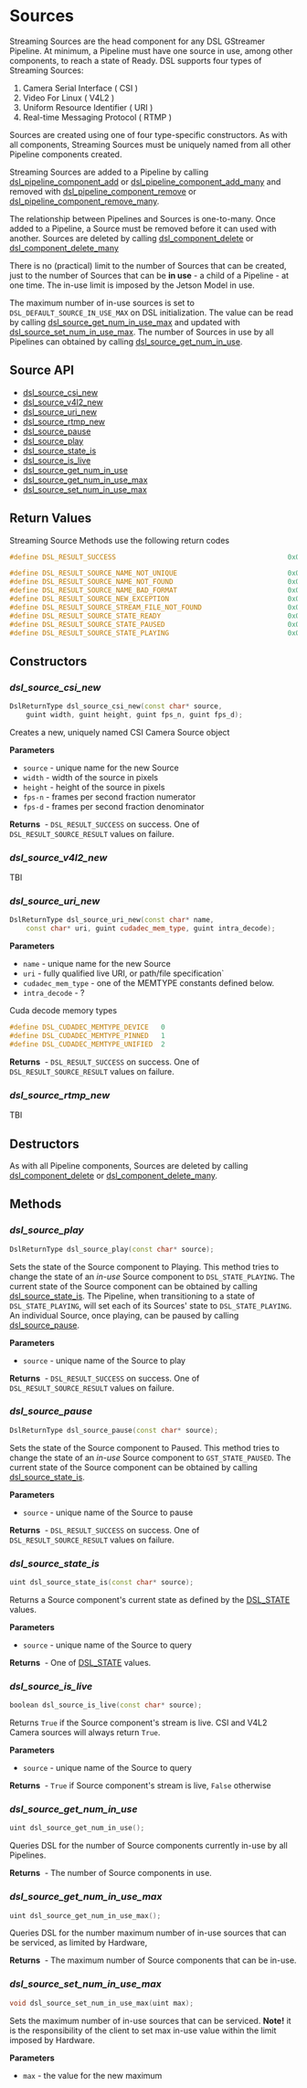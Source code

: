 # Sources
Streaming Sources are the head component for any DSL GStreamer Pipeline. At minimum, a Pipeline must have one source in use, among other components, to reach a state of Ready. DSL supports four types of Streaming Sources:
1. Camera Serial Interface ( CSI )
2. Video For Linux ( V4L2 )
2. Uniform Resource Identifier ( URI )
4. Real-time Messaging Protocol ( RTMP )

Sources are created using one of four type-specific constructors. As with all components, Streaming Sources must be uniquely named from all other Pipeline components created. 

Streaming Sources are added to a Pipeline by calling [dsl_pipeline_component_add](#dsl_pipeline_component_add) or [dsl_pipeline_component_add_many](#dsl_pipeline_component_add_many) and removed with [dsl_pipeline_component_remove](#dsl_pipeline_component_remove) or [dsl_pipeline_component_remove_many](dsl_pipeline_component_remove_many). 

The relationship between Pipelines and Sources is one-to-many. Once added to a Pipeline, a Source must be removed before it can used with another. Sources are deleted by calling [dsl_component_delete](#dsl_component_delete) or [dsl_component_delete_many](#dsl_component_delete_many)

There is no (practical) limit to the number of Sources that can be created, just to the number of Sources that can be **in use** - a child of a Pipeline - at one time. The in-use limit is imposed by the Jetson Model in use. 

The maximum number of in-use sources is set to `DSL_DEFAULT_SOURCE_IN_USE_MAX` on DSL initialization. The value can be read by calling [dsl_source_get_num_in_use_max](#dsl_source_get_num_in_use_max) and updated with [dsl_source_set_num_in_use_max](#dsl_source_set_num_in_use_max). The number of Sources in use by all Pipelines can obtained by calling [dsl_source_get_num_in_use](#dsl_source_get_num_in_use). 


## Source API
* [dsl_source_csi_new](#dsl_source_csi_new)
* [dsl_source_v4l2_new](#dsl_source_v4l2_new)
* [dsl_source_uri_new](#dsl_source_uri_new)
* [dsl_source_rtmp_new](#dsl_source_rtmp_new)
* [dsl_source_pause](#dsl_source_pause)
* [dsl_source_play](#dsl_source_play)
* [dsl_source_state_is](#dsl_source_state_is)
* [dsl_source_is_live](#dsl_source_is_live)
* [dsl_source_get_num_in_use](#dsl_source_get_num_in_use)
* [dsl_source_get_num_in_use_max](#dsl_source_get_num_in_use_max)
* [dsl_source_set_num_in_use_max](#dsl_source_set_num_in_use_max)

## Return Values
Streaming Source Methods use the following return codes
```C++
#define DSL_RESULT_SUCCESS                                          0x00000000

#define DSL_RESULT_SOURCE_NAME_NOT_UNIQUE                           0x00100001
#define DSL_RESULT_SOURCE_NAME_NOT_FOUND                            0x00100010
#define DSL_RESULT_SOURCE_NAME_BAD_FORMAT                           0x00100011
#define DSL_RESULT_SOURCE_NEW_EXCEPTION                             0x00100100
#define DSL_RESULT_SOURCE_STREAM_FILE_NOT_FOUND                     0x00100101
#define DSL_RESULT_SOURCE_STATE_READY                               0x00100110
#define DSL_RESULT_SOURCE_STATE_PAUSED                              0x00100111
#define DSL_RESULT_SOURCE_STATE_PLAYING                             0x00101000
```
## Constructors

### *dsl_source_csi_new*
```C++
DslReturnType dsl_source_csi_new(const char* source,
    guint width, guint height, guint fps_n, guint fps_d);
```
Creates a new, uniquely named CSI Camera Source object

**Parameters**
* `source` - unique name for the new Source
* `width` - width of the source in pixels
* `height` - height of the source in pixels
* `fps-n` - frames per second fraction numerator
* `fps-d` - frames per second fraction denominator

**Returns**  - ```DSL_RESULT_SUCCESS``` on success. One of ```DSL_RESULT_SOURCE_RESULT``` values on failure.

### *dsl_source_v4l2_new*
TBI

### *dsl_source_uri_new*
```C++
DslReturnType dsl_source_uri_new(const char* name, 
    const char* uri, guint cudadec_mem_type, guint intra_decode);
```
**Parameters**
* `name` - unique name for the new Source
* `uri` - fully qualified live URI, or path/file specification`
* `cudadec_mem_type` - one of the MEMTYPE constants defined below.
* `intra_decode` - ?

Cuda decode memory types
```C++
#define DSL_CUDADEC_MEMTYPE_DEVICE   0
#define DSL_CUDADEC_MEMTYPE_PINNED   1
#define DSL_CUDADEC_MEMTYPE_UNIFIED  2
```
**Returns**  - ```DSL_RESULT_SUCCESS``` on success. One of ```DSL_RESULT_SOURCE_RESULT``` values on failure.

### *dsl_source_rtmp_new*
TBI

## Destructors
As with all Pipeline components, Sources are deleted by calling [dsl_component_delete](#dsl_component_delete) or [dsl_component_delete_many](#dsl_component_delete_many).

## Methods

### *dsl_source_play*
```C++
DslReturnType dsl_source_play(const char* source);
```
Sets the state of the Source component to Playing. This method tries to change the state of an *in-use* Source component to `DSL_STATE_PLAYING`. The current state of the Source component can be obtained by calling [dsl_source_state_is](#dsl_source_state_is). The Pipeline, when transitioning to a state of `DSL_STATE_PLAYING`, will set each of its Sources' 
state to `DSL_STATE_PLAYING`. An individual Source, once playing, can be paused by calling [dsl_source_pause](#dsl_source_pause).

**Parameters**
* `source` - unique name of the Source to play

**Returns**  - ```DSL_RESULT_SUCCESS``` on success. One of ```DSL_RESULT_SOURCE_RESULT``` values on failure.

### *dsl_source_pause*
```C++
DslReturnType dsl_source_pause(const char* source);
```
Sets the state of the Source component to Paused. This method tries to change the state of an *in-use* Source component to `GST_STATE_PAUSED`. The current state of the Source component can be obtained by calling [dsl_source_state_is](#dsl_source_state_is).

**Parameters**
* `source` - unique name of the Source to pause

**Returns**  - ```DSL_RESULT_SUCCESS``` on success. One of ```DSL_RESULT_SOURCE_RESULT``` values on failure.

### *dsl_source_state_is*
```C++
uint dsl_source_state_is(const char* source);
```
Returns a Source component's current state as defined by the [DSL_STATE](#DSL_STATE) values.

**Parameters**
* `source` - unique name of the Source to query

**Returns**  - One of [DSL_STATE](#) values.


### *dsl_source_is_live*
```C++
boolean dsl_source_is_live(const char* source);
```
Returns `True` if the Source component's stream is live. CSI and V4L2 Camera sources will always return `True`.

**Parameters**
* `source` - unique name of the Source to query

**Returns**  - `True` if Source component's stream is live, `False` otherwise


### *dsl_source_get_num_in_use*
```C++
uint dsl_source_get_num_in_use();
```
Queries DSL for the number of Source components currently in-use by all Pipelines.

**Returns**  - The number of Source components in use.

### *dsl_source_get_num_in_use_max*
```C++
uint dsl_source_get_num_in_use_max();
```
Queries DSL for the number maximum number of in-use sources that can be serviced, as limited by Hardware, 

**Returns**  - The maximum number of Source components that can be in-use.

### *dsl_source_set_num_in_use_max*
```C++
void dsl_source_set_num_in_use_max(uint max);
```
Sets the maximum number of in-use sources that can be serviced. **Note!** it is the responsibility of the client to set max in-use value within the limit imposed by Hardware.

**Parameters**
* `max` - the value for the new maximum

